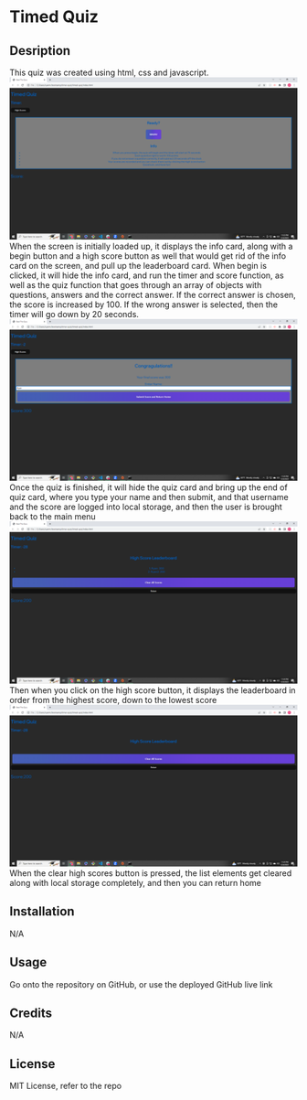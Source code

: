 # Timed Quiz

## Desription

This quiz was created using html, css and javascript.
![image](./assets/image%2Bvid/Screenshot%20(2).png)
When the screen is initially loaded up, it displays the info card, along with a begin button and a high score button as well that would get rid of the info card on the screen, and pull up the leaderboard card. When begin is clicked, it will hide the info card, and run the timer and score function, as well as the quiz function that goes through an array of objects with questions, answers and the correct answer. If the correct answer is chosen, the score is increased by 100. If the wrong answer is selected, then the timer will go down by 20 seconds.
![image](./assets/image%2Bvid/Screenshot%20(6).png)
Once the quiz is finished, it will hide the quiz card and bring up the end of quiz card, where you type your name and then submit, and that username and the score are logged into local storage, and then the user is brought back to the main menu
![image](./assets/image%2Bvid/Screenshot%20(8).png)
Then when you click on the high score button, it displays the leaderboard in order from the highest score, down to the lowest score
![image](./assets/image%2Bvid/Screenshot%20(9).png)
When the clear high scores button is pressed, the list elements get cleared along with local storage completely, and then you can return home

## Installation

N/A

## Usage

Go onto the repository on GitHub, or use the deployed GitHub live link

## Credits

N/A

## License

MIT License, refer to the repo
